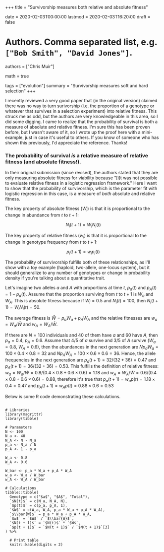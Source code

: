 +++
title = "Survivorship measures both relative and absolute fitness"

date = 2020-02-03T00:00:00
lastmod = 2020-02-03T16:20:00
draft = false

# Authors. Comma separated list, e.g. `["Bob Smith", "David Jones"]`.
authors = ["Chris Muir"]

math = true

tags = ["evolution"]
summary = "Survivorship measures soft and hard selection"
+++

I recently reviewed a very good paper that (in the original version) claimed there was no way to turn surivorship (i.e. the proportion of a genotype or whatever that survives in a selection experiment) into relative fitness. This struck me as odd, but the authors are very knowledgeable in this area, so I did some digging. I came to realize that the probability of survival is both a measure of absolute and relative fitness. I'm sure this has been proven before, but I wasn't aware of it, so I wrote up the proof here with a mini-example, just in case it's useful to others. If you know of someone who has shown this previously, I'd appreciate the reference. Thanks!

### The probability of survival *is* a relative measure of relative fitness (and absolute fitness!).

In their original submission (since revised), the authors stated that they are only measuring absolute fitness for viability because "[i]t was not possible to evaluate relative fitness in a logistic regression framework." Here I want to show that the probability of survivorship, which is the parameter fit with logistic regression in this case, is a measure of *both* absolute and relative fitness. 

The key property of absolute fitness ($W_i$) is that it is proportional to the change in abundance from $t$ to $t + 1$:

$$ N_i(t + 1) = W_i N_i(t) $$

The key property of relative fitness ($w_i$) is that it is proportional to the change in genotype frequency from $t$ to $t + 1$:

$$ p_i(t + 1) = w_i p_i(t) $$

The probability of survivorship fulfills both of these relationships, as I'll show with a toy example (haploid, two-allele, one-locus system), but it should generalize to any number of genotypes or change in probability density if you're talking about a quantitative trait. 

Let's imagine two alleles $a$ and $A$ with proportions at time $t$, $p_a(t)$ and $p_A(t) = 1 - p_a(t)$. Assume that the proportion surviving from $t$ to $t + 1$ is $W_a$ and $W_A$. This is absolute fitness because if $W_i = 0.5$ and $N_i(t) = 100$, then $N_i(t + 1) = W_i N_i(t) = 50$. 

The average fitness is $\bar{W} = p_a W_a + p_A W_A$ and the relative fitnesses are $w_a = W_a / \bar{W}$ and $w_A = W_A / \bar{W}$.

If there are $N = 100$ individuals and 40 of them have $a$ and 60 have $A$, then $p_a = 0.4$, $p_A = 0.6$. Assume that 4/5 of $a$ survive and 3/5 of $A$ survive ($W_a = 0.8,~W_A = 0.6$), then the abundances in the next generation are $N p_a W_a = 100 \times 0.4 \times 0.8 = 32$ and $N p_A W_A = 100 \times 0.6 \times 0.6 = 36$. Hence, the allele frequencies in the next generation are $p_a(t + 1) = 32 / (32 + 36) = 0.47$ and $p_A(t + 1) = 36 / (32 + 36) = 0.53$. This fulfills the definition of relative fitness: $w_a = W_a / \bar{W} = 0.8 / (0.4 \times 0.8 + 0.6 \times 0.6) = 1.18$ and $w_A = W_A / \bar{W} = 0.6 / (0.4 \times 0.8 + 0.6 \times 0.6) = 0.88$, therefore it's true that $p_a(t + 1) = w_a p(t) = 1.18 \times 0.4 = 0.47$ and $p_A(t + 1) = w_A p(t) = 0.88 \times 0.6 = 0.53$

Below is some R code demonstrating these calculations.

```{r, message = FALSE}

# Libraries
library(magrittr)
library(tibble)

# Parameters
N <- 100
N_a <- 40
N_A <- N - N_a
p_a <- N_a / N
p_A <- 1 - p_a

W_a <- 0.8
W_A <- 0.6

W_bar <- p_a * W_a + p_A * W_A
w_a <- W_a / W_bar
w_A <- W_A / W_bar

# Calculations
tibble::tibble(
  Genotype = c("$a$", "$A$", "Total"),
  `$N(t)$` = c(N_a, N_A, N),
  `$p(t)$` = c(p_a, p_A, 1),
  `$W$` = c(W_a, W_A, p_a * W_a + p_A * W_A),
  `$\\bar{W}$` = p_a * W_a + p_A * W_A,
  `$w$` = `$W$` / `$\\bar{W}$`,
  `$N(t + 1)$` = `$N(t)$` * `$W$`,
  `$p(t + 1)$` = `$N(t + 1)$` / `$N(t + 1)$`[3]
) %>%
  
  # Print table
  knitr::kable(digits = 2)

```
